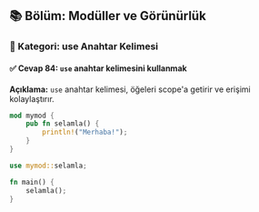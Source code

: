 ## 📚 Bölüm: Modüller ve Görünürlük  
### 🔹 Kategori: use Anahtar Kelimesi  
#### ✅ Cevap 84: `use` anahtar kelimesini kullanmak

**Açıklama:**
`use` anahtar kelimesi, öğeleri scope'a getirir ve erişimi kolaylaştırır.

```rust
mod mymod {
    pub fn selamla() {
        println!("Merhaba!");
    }
}

use mymod::selamla;

fn main() {
    selamla();
}
```

